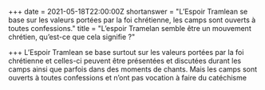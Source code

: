 +++
date = 2021-05-18T22:00:00Z
shortanswer = "L’Espoir Tramlean se base sur les valeurs portées par la foi chrétienne, les camps sont ouverts à toutes confessions."
title = "L’espoir Tramelan semble être un mouvement chrétien, qu’est-ce que cela signifie ?"

+++
L’Espoir Tramlean se base surtout sur les valeurs portées par la foi chrétienne et celles-ci peuvent être présentées et discutées durant les camps ainsi que parfois dans des moments de chants. Mais les camps sont ouverts à toutes confessions et n’ont pas vocation à faire du catéchisme